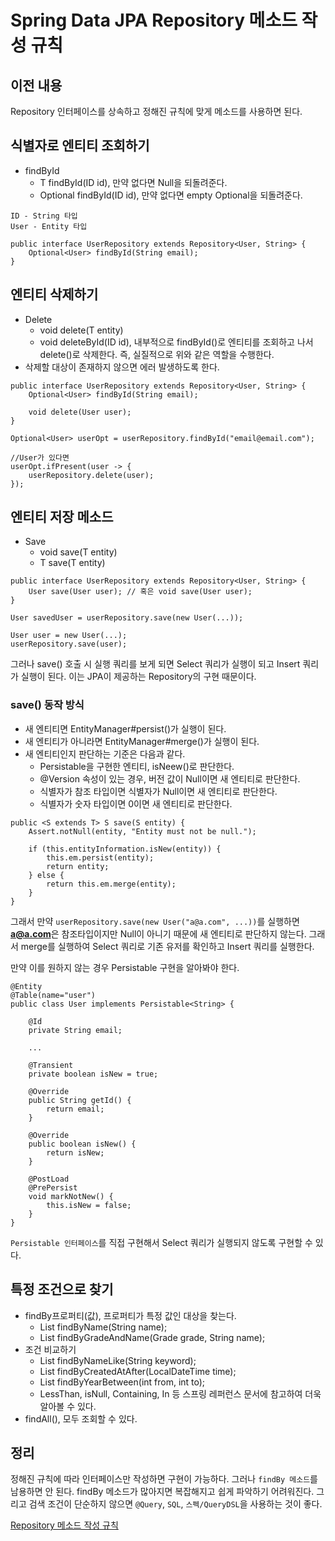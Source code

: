 # Spring Data JPA Repository 메소드 작성 규칙

## 이전 내용
Repository 인터페이스를 상속하고 정해진 규칙에 맞게 메소드를 사용하면 된다.

## 식별자로 엔티티 조회하기
* findById
    * T findById(ID id), 만약 없다면 Null을 되돌려준다.
    * Optional<T> findById(ID id), 만약 없다면 empty Optional을 되돌려준다.

```
ID - String 타입
User - Entity 타입

public interface UserRepository extends Repository<User, String> {
    Optional<User> findById(String email);
}
```

## 엔티티 삭제하기
* Delete
    * void delete(T entity)
    * void deleteById(ID id), 내부적으로 findById()로 엔티티를 조회하고 나서 delete()로 삭제한다. 즉, 실질적으로 위와 같은 역할을 수행한다.
* 삭제할 대상이 존재하지 않으면 에러 발생하도록 한다.

```
public interface UserRepository extends Repository<User, String> {
    Optional<User> findById(String email);
    
    void delete(User user);
}
```

```
Optional<User> userOpt = userRepository.findById("email@email.com");

//User가 있다면
userOpt.ifPresent(user -> {
    userRepository.delete(user);
});
```

## 엔티티 저장 메소드
* Save
    * void save(T entity)
    * T save(T entity)

```
public interface UserRepository extends Repository<User, String> {
    User save(User user); // 혹은 void save(User user);
}
```

```
User savedUser = userRepository.save(new User(...));

User user = new User(...);
userRepository.save(user);
```

그러나 save() 호출 시 실행 쿼리를 보게 되면 Select 쿼리가 실행이 되고 Insert 쿼리가 실행이 된다. 이는 JPA이 제공하는 Repository의 구현 때문이다.   

### save() 동작 방식
* 새 엔티티면 EntityManager#persist()가 실행이 된다.
* 새 엔티티가 아니라면 EntityManager#merge()가 실행이 된다.
* 새 엔티티인지 판단하는 기준은 다음과 같다.
    * Persistable을 구현한 엔티티, isNeew()로 판단한다.
    * @Version 속성이 있는 경우, 버전 값이 Null이면 새 엔티티로 판단한다.
    * 식별자가 참조 타입이면 식별자가 Null이면 새 엔티티로 판단한다.
    * 식별자가 숫자 타입이면 0이면 새 엔티티로 판단한다.

```
public <S extends T> S save(S entity) {
    Assert.notNull(entity, "Entity must not be null.");

    if (this.entityInformation.isNew(entity)) {
        this.em.persist(entity);
        return entity;
    } else {
        return this.em.merge(entity);
    }
}
```

그래서 만약 ```userRepository.save(new User("a@a.com", ...))```를 실행하면 <b>a@a.com</b>은 참조타입이지만 Null이 아니기 때문에 새 엔티티로 판단하지 않는다. 그래서 merge를 실행하여 Select 쿼리로 기존 유저를 확인하고 Insert 쿼리를 실행한다.   

만약 이를 원하지 않는 경우 Persistable 구현을 알아봐야 한다.   

```
@Entity
@Table(name="user")
public class User implements Persistable<String> {
    
    @Id
    private String email;

    ...

    @Transient
    private boolean isNew = true;

    @Override
    public String getId() {
        return email;
    }

    @Override
    public boolean isNew() {
        return isNew;
    }

    @PostLoad
    @PrePersist
    void markNotNew() {
        this.isNew = false;
    }
}
```

```Persistable 인터페이스```를 직접 구현해서 Select 쿼리가 실행되지 않도록 구현할 수 있다.   

## 특정 조건으로 찾기
* findBy프로퍼티(값), 프로퍼티가 특정 값인 대상을 찾는다.
    * List<User> findByName(String name);
    * List<Hotel> findByGradeAndName(Grade grade, String name);
* 조건 비교하기
    * List<User> findByNameLike(String keyword);
    * List<User> findByCreatedAtAfter(LocalDateTime time);
    * List<Hotel> findByYearBetween(int from, int to);
    * LessThan, isNull, Containing, In 등 스프링 레퍼런스 문서에 참고하여 더욱 알아볼 수 있다.
* findAll(), 모두 조회할 수 있다.

## 정리
정해진 규칙에 따라 인터페이스만 작성하면 구현이 가능하다. 그러나 ```findBy 메소드```를 남용하면 안 된다. findBy 메소드가 많아지면 복잡해지고 쉽게 파악하기 어려워진다. 그리고 검색 조건이 단순하지 않으면 ```@Query```, ```SQL```, ```스펙/QueryDSL```을 사용하는 것이 좋다.   

[Repository 메소드 작성 규칙](https://www.youtube.com/watch?v=qTiHaxVc6GY)